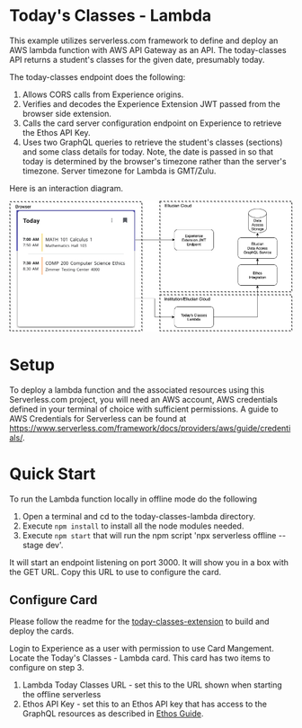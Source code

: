 # Today's Classes - Lambda
This example utilizes serverless.com framework to define and deploy an AWS lambda function with AWS API Gateway as an API. The today-classes API returns a student's classes for the given date, presumably today.

The today-classes endpoint does the following:
1. Allows CORS calls from Experience origins.
1. Verifies and decodes the Experience Extension JWT passed from the browser side extension.
1. Calls the card server configuration endpoint on Experience to retrieve the Ethos API Key.
1. Uses two GraphQL queries to retrieve the student's classes (sections) and some class details for today. Note, the date is passed in so that today is determined by the browser's timezone rather than the server's timezone. Server timezone for Lambda is GMT/Zulu.

Here is an interaction diagram.

![](../docs/images/Todays-Classes-Lambda.png)

# Setup

To deploy a lambda function and the associated resources using this Serverless.com project, you will need an AWS account, AWS credentials defined in your terminal of choice with sufficient permissions. A guide to AWS Credentials for Serverless can be found at https://www.serverless.com/framework/docs/providers/aws/guide/credentials/.

# Quick Start

To run the Lambda function locally in offline mode do the following

1. Open a terminal and cd to the today-classes-lambda directory.
1. Execute `npm install` to install all the node modules needed.
1. Execute `npm start` that will run the npm script 'npx serverless offline --stage dev'.

It will start an endpoint listening on port 3000. It will show you in a box with the GET URL. Copy this URL to use to configure the card.

## Configure Card

Please follow the readme for the [today-classes-extension](../today-classes-extension/README.md)  to build and deploy the cards.

Login to Experience as a user with permission to use Card Mangement. Locate the Today's Classes - Lambda card. This card has two items to configure on step 3.

1. Lambda Today Classes URL - set this to the URL shown when starting the offline serverless
1. Ethos API Key - set this to an Ethos API key that has access to the GraphQL resources as described in [Ethos Guide](../docs/today-classes-ethos-guide.md).